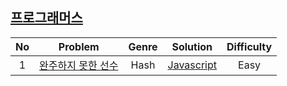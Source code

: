 ## [프로그래머스](https://programmers.co.kr/learn/challenges)

| No | Problem        | Genre | Solution | Difficulty |
|:--:|:--------------:|:-----:|:--------:|:----------:|
| 1 | [완주하지 못한 선수](https://programmers.co.kr/learn/courses/30/lessons/42576) | Hash | [Javascript](Hash/1.an_athlete_who_could_not_complete_the_race.js) | Easy |
